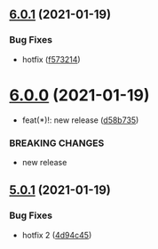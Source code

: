 ## [6.0.1](https://github.com/vkumbhar94/submodule2/compare/v6.0.0...6.0.1) (2021-01-19)


### Bug Fixes

* hotfix ([f573214](https://github.com/vkumbhar94/submodule2/commit/f5732147ae1ee2e6378677220db72b2e07d1b4b8))

# [6.0.0](https://github.com/vkumbhar94/submodule2/compare/v5.0.1...v6.0.0) (2021-01-19)


* feat(*)!: new release ([d58b735](https://github.com/vkumbhar94/submodule2/commit/d58b7355a0ecb7f824f11950b53e92b6d106550e))


### BREAKING CHANGES

* new release

## [5.0.1](https://github.com/vkumbhar94/submodule2/compare/v5.0.0...v5.0.1) (2021-01-19)


### Bug Fixes

* hotfix 2 ([4d94c45](https://github.com/vkumbhar94/submodule2/commit/4d94c45bc302d7bc99faff0e817c658769e59d9b))
